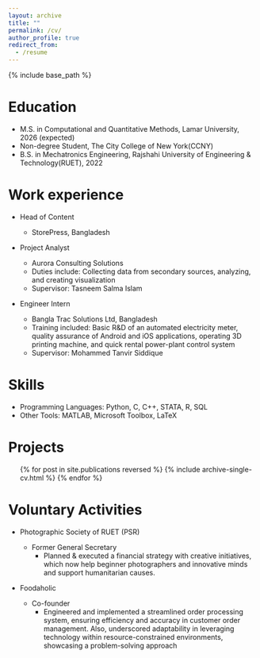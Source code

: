 ```yaml
---
layout: archive
title: ""
permalink: /cv/
author_profile: true
redirect_from:
  - /resume
---
```


{% include base_path %}

Education
======
* M.S. in Computational and Quantitative Methods, Lamar University, 2026 (expected)
* Non-degree Student, The City College of New York(CCNY)
* B.S. in Mechatronics Engineering, Rajshahi University of Engineering & Technology(RUET), 2022

Work experience
======
* Head of Content
  * StorePress, Bangladesh

* Project Analyst
  * Aurora Consulting Solutions
  * Duties include: Collecting data from secondary sources, analyzing, and creating visualization
  * Supervisor: Tasneem Salma Islam

* Engineer Intern
  * Bangla Trac Solutions Ltd, Bangladesh
  * Training included: Basic R&D of an automated electricity meter, quality assurance of Android and iOS applications, operating 3D printing machine, and quick rental power-plant control system
  * Supervisor: Mohammed Tanvir Siddique
  
Skills
======
* Programming Languages: Python, C, C++, STATA, R, SQL
* Other Tools: MATLAB, Microsoft Toolbox, LaTeX

Projects
======
  <ul>{% for post in site.publications reversed %}
    {% include archive-single-cv.html %}
  {% endfor %}</ul>
   
Voluntary Activities
======
* Photographic Society of RUET (PSR)
  * Former General Secretary
    * Planned & executed a financial strategy with creative initiatives, which now help beginner photographers and innovative minds and support humanitarian causes.

* Foodaholic
  * Co-founder
    * Engineered and implemented a streamlined order processing system, ensuring efficiency and accuracy in customer order management. Also, underscored adaptability in leveraging technology within resource-constrained environments, showcasing a problem-solving approach

